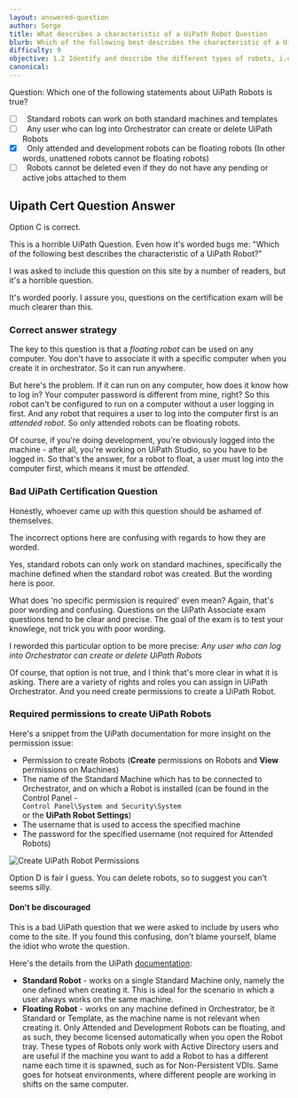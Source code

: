 ```yaml
---
layout: answered-question
author: Serge
title: What describes a characteristic of a UiPath Robot Question
blurb: Which of the following best describes the characteristic of a UiPath Robot? Don't let this horrible UiPath Certification Question confuse you!
difficulty: 9
objective: 1.2 Identify and describe the different types of robots, i.e., attended versus unattended robots
canonical: 
---
```


Question:  Which one of the following statements about UiPath Robots is true?

 - [ ] &nbsp;  Standard robots can work on both standard machines and templates
 - [ ] &nbsp;  Any user who can log into Orchestrator can create or delete UiPath Robots
 - [X] &nbsp;  Only attended and development robots can be floating robots (In other words, unattened robots cannot be floating robots)
 - [ ] &nbsp;  Robots cannot be deleted even if they do not have any pending or active jobs attached to them

## Uipath Cert Question Answer

Option C is correct.

This is a horrible UiPath Question. Even how it's worded bugs me: "Which of the following best describes the characteristic of a UiPath Robot?"

I was asked to include this question on this site by a number of readers, but it's a horrible question. 

It's worded poorly. I assure you, questions on the certification exam will be much clearer than this.

### Correct answer strategy

The key to this question is that a _floating robot_ can be used on any computer. You don't have to associate it with a specific computer when you create it in orchestrator. So it can run anywhere.

But here's the problem. If it can run on any computer, how does it know how to log in? Your computer password is different from mine, right? So this robot can't be configured to run on a computer without a user logging in first. And any robot that requires a user to log into the computer first is an <em>attended robot.</em> So only attended robots can be floating robots. 

Of course, if you're doing development, you're obviously logged into the machine - after all, you're working on UiPath Studio, so you have to be logged in. So that's the answer, for a robot to float, a user must log into the computer first, which means it must be _attended._

### Bad UiPath Certification Question

Honestly, whoever came up with this question should be ashamed of themselves. 

The incorrect options here are confusing with regards to how they are worded. 

Yes, standard robots can only work on standard machines, specifically the machine defined when the standard robot was created. But the wording here is poor.

What does 'no specific permission is required' even mean? Again, that's poor wording and confusing. Questions on the UiPath Associate exam questions tend to be clear and precise. The goal of the exam is to test your knowlege, not trick you with poor wording.

I reworded this particular option to be more precise: <em>Any user who can log into Orchestrator can create or delete UiPath Robots</em>

Of course, that option is not true, and I think that's more clear in what it is asking. There are a variety of rights and roles you can assign in UiPath Orchestrator. And you need create permissions to create a UiPath Robot.

### Required permissions to create UiPath Robots

Here's a snippet from the UiPath documentation for more insight on the permission issue:

<ul>
<li>Permission to create Robots (<strong>Create</strong> permissions on Robots and <strong>View</strong> permissions on Machines)</li>
<li>The name of the Standard Machine which has to be connected to Orchestrator, and on which a Robot is installed (can be found in the Control Panel - <code class="rdmd-code lang-" data-lang="" name=""><div class="cm-s-neo">Control Panel\System and Security\System</div></code> or the <strong>UiPath Robot Settings</strong>)</li>
<li>The username that is used to access the specified machine</li>
<li>The password for the specified username (not required for Attended Robots)</li>
</ul>

<img src="https://files.readme.io/736f0a0-standard_robot.gif" alt="Create UiPath Robot Permissions" class="img-fluid"/>

Option D is fair I guess. You can delete robots, so to suggest you can't seems silly.

#### Don't be discouraged

This is a bad UiPath question that we were asked to include by users who come to the site. If you found this confusing, don't blame yourself, blame the idiot who wrote the question.

Here's the details from the UiPath [documentation](https://docs.uipath.com/orchestrator/v2018.4/docs/about-robots#section-types-of-robots):

<ul>
<li><strong>Standard Robot</strong> - works on a single Standard Machine only, namely the one defined when creating it. This is ideal for the scenario in which a user always works on the same machine.</li>
<li><strong>Floating Robot</strong> - works on any machine defined in Orchestrator, be it Standard or Template, as the machine name is not relevant when creating it. Only Attended and Development Robots can be floating, and as such, they become licensed automatically when you open the Robot tray. These types of Robots only work with Active Directory users and are useful if the machine you want to add a Robot to has a different name each time it is spawned, such as for Non-Persistent VDIs. Same goes for hotseat environments, where different people are working in shifts on the same computer.</li>
</ul>

<br/>
